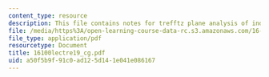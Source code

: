 ```yaml
---
content_type: resource
description: This file contains notes for trefftz plane analysis of induced drag.
file: /media/https%3A/open-learning-course-data-rc.s3.amazonaws.com/16-100-aerodynamics-fall-2005/a50f5b9f91c0ad125d141e041e086167_16100lectre19_cg.pdf
file_type: application/pdf
resourcetype: Document
title: 16100lectre19_cg.pdf
uid: a50f5b9f-91c0-ad12-5d14-1e041e086167
---
```

